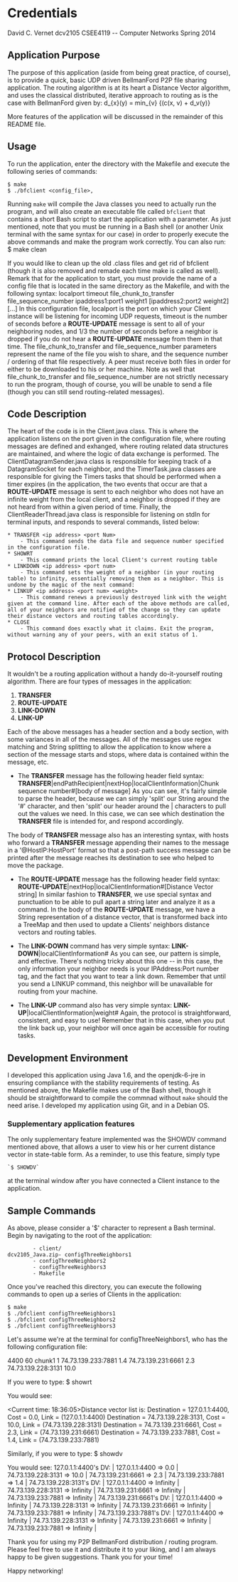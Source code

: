 # Credentials

David C. Vernet
dcv2105
CSEE4119 -- Computer Networks
Spring 2014

## Application Purpose
The purpose of this application (aside from being great practice, of course), is to provide a quick, basic UDP 
driven BellmanFord P2P file sharing application. The routing algorithm is at its heart a Distance Vector algorithm, 
and uses the classical distributed, iterative approach to routing as is the case with BellmanFord given by:
	d_{x}(y) = min_{v} {(c(x, v) + d_v(y)}

More features of the application will be discussed in the remainder of this README file.


## Usage
To run the application, enter the directory with the Makefile and execute the following series of commands:

	$ make
	$ ./bfclient <config_file>,

Running `make` will compile the Java classes you need to actually run the program, and will also create an executable
file called `bfclient` that contains a short Bash script to start the application with a parameter. As just mentioned, 
note that you must be running in a Bash shell (or another Unix terminal with the same syntax for our case) in order to 
properly execute the above commands and make the program work correctly. You can also run:
	$ make clean

If you would like to clean up the old .class files and get rid of bfclient (though it is also removed and remade each 
time make is called as well). Remark that for the application to start, you must provide the name of a config file that 
is located in the same directory as the Makefile, and with the following syntax:
	localport timeout file_chunk_to_transfer file_sequence_number
	ipaddress1:port1 weight1
	[ipaddress2:port2 weight2]
	[...]
In this configuration file, localport is the port on which your Client instance will be listening for incoming UDP requests,
timeout is the number of seconds before a __ROUTE-UPDATE__ message is sent to all of your neighboring nodes, and 1/3 the 
number of seconds before a neighbor is dropped if you do not hear a __ROUTE-UPDATE__ message from them in that time.
The file_chunk_to_transfer and file_sequence_number parameters represent the name of the file you wish to share, and the 
sequence number / ordering of that file respectively. A peer must receive both files in order for either to be downloaded to 
his or her machine. Note as well that file_chunk_to_transfer and file_sequence_number are not strictly necessary to run the 
program, though of course, you will be unable to send a file (though you can still send routing-related messages).


## Code Description
The heart of the code is in the Client.java class. This is where the application listens on the port given in the configuration
file, where routing messages are defined and exhanged, where routing related data structures are maintained, and where the logic of data 
exchange is performed. The ClientDatagramSender.java class is responsible for keeping track of a DatagramSocket for each neighbor, and the
TimerTask.java classes are responsible for giving the Timers tasks that should be performed when a timer expires (in the application, the two events
that occur are that a __ROUTE-UPDATE__ message is sent to each neighbor who does not have an infinite weight from the local client, and a
neighbor is dropped if they are not heard from within a given period of time. Finally, the ClientReaderThread.java class is 
responsible for listening on stdIn for terminal inputs, and responds to several commands, listed below:

	* TRANSFER <ip address> <port Num>
		- This command sends the data file and sequence number specified in the configuration file.
	* SHOWRT
		- This command prints the local Client's current routing table
	* LINKDOWN <ip address> <port num>
		- This command sets the weight of a neighbor (in your routing table) to infinity, essentially removing them as a neighbor. This is undone by the magic of the next command:
	* LINKUP <ip address> <port num> <weight>
		- This command renews a previously destroyed link with the weight given at the command line. After each of the above methods are called, all of your neighbors are notified of the change so they can update their distance vectors and routing tables accordingly.
	* CLOSE
		- This command does exactly what it claims. Exit the program, without warning any of your peers, with an exit status of 1.

## Protocol Description
It wouldn't be a routing application without a handy do-it-yourself routing algorithm. There are four types of messages in the application:
1. __TRANSFER__
2. __ROUTE-UPDATE__
3. __LINK-DOWN__
4. __LINK-UP__

Each of the above messages has a header section and a body section, with some variances in all of the messages. All of the messages use 
regex matching and String splitting to allow the application to know where a section of the message starts and stops, where data is contained 
within the message, etc.

* The __TRANSFER__ message has the following header field syntax:
__TRANSFER__|endPathRecipient|nextHop|localClientInformation|Chunk sequence number#[body of message]
As you can see, it's fairly simple to parse the header, because we can simply 'split' our String around the '#' character, and then 'split'
our header around the | characters to pull out the values we need. In this case, we can see which destination the __TRANSFER__ file is intended 
for, and respond accordingly.

The body of __TRANSFER__ message also has an interesting syntax, with hosts who forward a __TRANSFER__ message appending their names to the message
in a '@HostIP:HostPort' format so that a post-path success message can be printed after the message reaches its destination to see who helped to 
move the package.

* The __ROUTE-UPDATE__ message has the following header field syntax:
__ROUTE-UPDATE__|nextHop|localClientInformation#[Distance Vector string]
In similar fashion to __TRANSFER__, we use special syntax and punctuation to be able to pull apart a string later and analyze it as a command.
In the body of the __ROUTE-UPDATE__ message, we have a String representation of a distance vector, that is transformed back into a TreeMap and 
then used to update a Clients' neighbors distance vectors and routing tables.

* The __LINK-DOWN__ command has very simple syntax:
__LINK-DOWN__|localClientInformation#
As you can see, our pattern is simple, and effective. There's nothing tricky about this one -- in this case, the only information your neighbor needs 
is your IPAddress:Port number tag, and the fact that you want to tear a link down. Remember that until you send a LINKUP command, this neighbor will
be unavailable for routing from your machine.

* The __LINK-UP__ command also has very simple syntax:
__LINK-UP__|localClientInformation|weight#
Again, the protocol is straightforward, consistent, and easy to use! Remember that in this case, when you put the link back up, your neighbor will
once again be accessible for routing tasks.


## Development Environment

I developed this application using Java 1.6, and the openjdk-6-jre in ensuring compliance with the stability requirements of testing. As mentioned above,
the Makefile makes use of the Bash shell, though it should be straightforward to compile the commnad without `make` should the need arise. I developed
my application using Git, and in a Debian OS.


### Supplementary application features

The only supplementary feature implemented was the SHOWDV command mentioned above, that allows a user to view his or her current distance vector in 
state-table form. As a reminder, to use this feature, simply type

	`$ SHOWDV`

at the terminal window after you have connected a Client instance to the application.


## Sample Commands

As above, please consider a '$' character to represent a Bash terminal. Begin by navigating to the root of the application:

			- client/
	dcv2105_Java.zip- configThreeNeighbors1
			- configThreeNeighbors2
			- configThreeNeighbors3
			- Makefile

Once you've reached this directory, you can execute the following commands to open up a series of Clients in the application:

	$ make
	$ ./bfclient configThreeNeighbors1
	$ ./bfclient configThreeNeighbors2
	$ ./bfclient configThreeNeighbors3

Let's assume we're at the terminal for configThreeNeighbors1, who has the following configuration file:

4400 60 chunk1 1
74.73.139.233:7881 1.4
74.73.139.231:6661 2.3
74.73.139.228:3131 10.0
	
If you were to type:
	$ showrt

You would see:

<Current time: 18:36:05>Distance vector list is:
Destination = 127.0.1.1:4400, Cost = 0.0, Link = (127.0.1.1:4400)
Destination = 74.73.139.228:3131, Cost = 10.0, Link = (74.73.139.228:3131)
Destination = 74.73.139.231:6661, Cost = 2.3, Link = (74.73.139.231:6661)
Destination = 74.73.139.233:7881, Cost = 1.4, Link = (74.73.139.233:7881)

Similarly, if you were to type:
	$ showdv

You would see:
127.0.1.1:4400's DV: | 127.0.1.1:4400 => 0.0 | 74.73.139.228:3131 => 10.0 | 74.73.139.231:6661 => 2.3 | 74.73.139.233:7881 => 1.4 | 
74.73.139.228:3131's DV: | 127.0.1.1:4400 => Infinity | 74.73.139.228:3131 => Infinity | 74.73.139.231:6661 => Infinity | 74.73.139.233:7881 => Infinity | 
74.73.139.231:6661's DV: | 127.0.1.1:4400 => Infinity | 74.73.139.228:3131 => Infinity | 74.73.139.231:6661 => Infinity | 74.73.139.233:7881 => Infinity | 
74.73.139.233:7881's DV: | 127.0.1.1:4400 => Infinity | 74.73.139.228:3131 => Infinity | 74.73.139.231:6661 => Infinity | 74.73.139.233:7881 => Infinity |

Thank you for using my P2P BellmanFord distribution / routing program. Please feel free to use it and distribute it to your liking, and I am always
happy to be given suggestions. Thank you for your time!

Happy networking!
